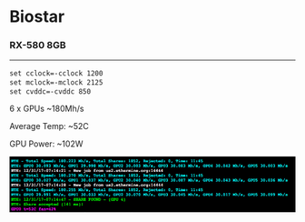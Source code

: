 # Biostar

### RX-580 8GB

---

``` shell
set cclock=-cclock 1200
set mclock=-mclock 2125
set cvddc=-cvddc 850
```

6 x GPUs ~180Mh/s

Average Temp: ~52C

GPU Power: ~102W

![Claymore](https://github.com/cfoo/mining/raw/master/bios/biostar/claymore.png "Claymore")
